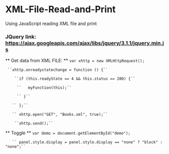 # XML-File-Read-and-Print
Using JavaScript reading XML file and print

### JQuery link: https://ajax.googleapis.com/ajax/libs/jquery/3.1.1/jquery.min.js

** Get data from XML FILE:  **
``var xhttp = new XMLHttpRequest();``

     ``xhttp.onreadystatechange = function () {``
     
        ``if (this.readyState == 4 && this.status == 200) {``
        
         ``   myFunction(this);``
         
         `` }``
         
       `` };``
       
       `` xhttp.open("GET", "Books.xml", true);``
       
        ``xhttp.send();``
        
        
 ** Toggle **
 ``var demo = document.getElementById("demo");``
 
       `` panel.style.display = panel.style.display == "none" ? "block" : "none";``
